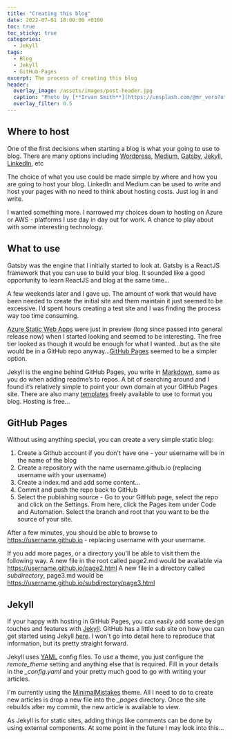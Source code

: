 ```yaml
---
title: "Creating this blog"
date: 2022-07-01 18:00:00 +0100
toc: true
toc_sticky: true
categories:
  - Jekyll
tags:
  - Blog
  - Jekyll
  - GitHub-Pages
excerpt: The process of creating this blog
header: 
  overlay_image: /assets/images/post-header.jpg
  caption: "Photo by [**Irvan Smith**](https://unsplash.com/@mr_vero?utm_source=unsplash&utm_medium=referral&utm_content=creditCopyText) on [**Unsplash**](https://unsplash.com)"
  overlay_filter: 0.5
---
```


## Where to host
One of the first decisions when starting a blog is what your going to use to blog. There are many options including [Wordpress](https://wordpress.com/), [Medium](https://medium.com/), [Gatsby](https://www.gatsbyjs.com/), [Jekyll](https://jekyllrb.com/), [LinkedIn](https://uk.linkedin.com/), etc

The choice of what you use could be made simple by where and how you are going to host your blog. LinkedIn and Medium can be used to write and host your pages with no need to think about hosting costs. Just log in and write.

I wanted something more. I narrowed my choices down to hosting on Azure or AWS - platforms I use day in day out for work. A chance to play about with some interesting technology.

## What to use
Gatsby was the engine that I initially started to look at. Gatsby is a ReactJS framework that you can use to build your blog. It sounded like a good opportunity to learn ReactJS and blog at the same time…

A few weekends later and I gave up. The amount of work that would have been needed to create the initial site and them maintain it just seemed to be excessive. I’d spent hours creating a test site and I was finding the process way too time consuming.

[Azure Static Web Apps](https://azure.microsoft.com/en-us/services/app-service/static/#overview) were just in preview (long since passed into general release now) when I started looking and seemed to be interesting. The free tier looked as though it would be enough for what I wanted...but as the site would be in a GitHub repo anyway...[GitHub Pages](https://pages.github.com/) seemed to be a simpler option. 

Jekyll is the engine behind GitHub Pages, you write in [Markdown](https://www.markdownguide.org/basic-syntax/), same as you do when adding readme’s to repos. A bit of searching around and I found it’s relatively simple to point your own domain at your GitHub Pages site. There are also many [templates](https://jekyllthemes.io/free) freely available to use to format you blog. Hosting is free…

## GitHub Pages
Without using anything special, you can create a very simple static blog:
1. Create a Github account if you don't have one - your username will be in the name of the blog
2. Create a repository with the name username.github.io (replacing username with your username)
3. Create a index.md and add some content...
4. Commit and push the repo back to GitHub
5. Select the publishing source - Go to your GitHub page, select the repo and click on the Settings. From here, click the Pages item under Code and Automation. Select the branch and root that you want to be the source of your site. 

After a few minutes, you should be able to browse to https://username.github.io - replacing username with your username.

If you add more pages, or a directory you'll be able to visit them the following way.
A new file in the root called page2.md would be available via https://username.github.io/page2.html
A new file in a directory called *subdirectory*, page3.md would be https://username.github.io/subdirectory/page3.html

## Jekyll
If your happy with hosting in GitHub Pages, you can easily add some design touches and features with [Jekyll](https://jekyllrb.com/). GitHub has a little sub site on how you can get started using Jekyll [here](https://docs.github.com/en/pages/setting-up-a-github-pages-site-with-jekyll/about-github-pages-and-jekyll). I won't go into detail here to reproduce that information, but its pretty straight forward.

Jekyll uses [YAML](https://yaml.org/) config files. To use a theme, you just configure the *remote_theme* setting and anything else that is required. Fill in your details in the *_config.yaml* and your pretty much good to go with writing your articles.

I'm currently using the [MinimalMistakes](https://mmistakes.github.io/minimal-mistakes/) theme. All I need to do to create new articles is drop a new file into the *_pages* directory. Once the site rebuilds after my commit, the new article is available to view.

As Jekyll is for static sites, adding things like comments can be done by using external components. At some point in the future I may look into this...
